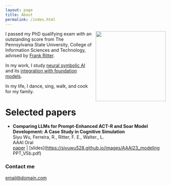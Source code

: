 ```yaml
---
layout: page
title: About
permalink: /index.html
---
```

<p><img style="float:right; padding-left:10px" src="http://Siyuwu528.github.io/images/image.jpg" width="220" height="220" /></p>
I passed my PhD qualifying exam with an outstanding score from The Pennsylvania State University, College of Information Sciences and Technology, advised by <a href="https://www.frankritter.com/ritter.html">Frank Ritter</a>.

In my work, I study <a href="https://ojs.aaai.org/index.php/AAAI-SS/article/view/27710">neural symbolic AI</a> and its <a href="http://Siyuwu528.github.io/images/NeSyAI-ACS-2024_extended.pdf" target="_blank">integration with foundation models</a>.

In my life, I dance, sing, walk, and cook for my family.

# Selected papers

- **Comparing LLMs for Prompt-Enhanced ACT-R and Soar Model Development: A Case Study in Cognitive Simulation** <br>
  Siyu Wu, Ferreira, R., Ritter, F. E., Walter., L.<br>
  AAAI Oral<br>
    [paper](https://ojs.aaai.org/index.php/AAAI-SS/article/view/27710) |
    [slides](https://siyuwu528.github.io/images/AAAI23_modeling PPT_V5b.pdf)

### Contact me

[email@domain.com](mailto:email@domain.com)
